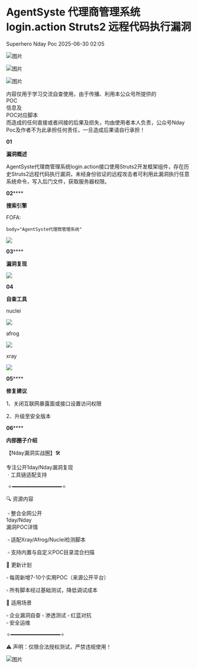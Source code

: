 #  AgentSyste 代理商管理系统 login.action Struts2 远程代码执行漏洞  
Superhero  Nday Poc   2025-06-30 02:05  
  
![图片](https://mmbiz.qpic.cn/mmbiz_png/Melo944GVOJECe5vg2C5YWgpyo1D5bCkYN4sZibCVo6EFo0N9b7Kib4I4N6j6Y10tynLOdgov9ibUmaNwW5yeoCbQ/640?wx_fmt=other&from=appmsg&wxfrom=5&wx_lazy=1&wx_co=1&tp=webp "")  
  
![图片](https://mmbiz.qpic.cn/mmbiz_png/Melo944GVOJECe5vg2C5YWgpyo1D5bCkhic5lbbPcpxTLtLccZ04WhwDotW7g2b3zBgZeS5uvFH4dxf0tj0Rutw/640?wx_fmt=other&from=appmsg&wxfrom=5&wx_lazy=1&wx_co=1&tp=webp "")  
  
![图片](https://mmbiz.qpic.cn/mmbiz_png/Melo944GVOJECe5vg2C5YWgpyo1D5bCk524CiapZejYicic1Hf8LPt8qR893A3IP38J3NMmskDZjyqNkShewpibEfA/640?wx_fmt=other&from=appmsg&wxfrom=5&wx_lazy=1&wx_co=1&tp=webp "")  
  
内容仅用于学习交流自查使用，由于传播、利用本公众号所提供的  
POC  
信息及  
POC对应脚本  
而造成的任何直接或者间接的后果及损失，均由使用者本人负责，公众号Nday Poc及作者不为此承担任何责任，一旦造成后果请自行承担！  
  
  
**01**  
  
**漏洞概述**  
  
  
AgentSyste代理商管理系统login.action接口使用Struts2开发框架组件，存在历史Struts2远程代码执行漏洞，未经身份验证的远程攻击者可利用此漏洞执行任意系统命令，写入后门文件，获取服务器权限。  
  
**02******  
  
**搜索引擎**  
  
  
FOFA:  
```
body="AgentSyste代理商管理系统"
```  
  
![](https://mmbiz.qpic.cn/sz_mmbiz_png/wnJTy44dqwLGZQibsojRG3EA5F2iaF6A4WLPnTgtjyJl2y8eiad5OpGV8ZWLkEPB13dW3GvOQ6LRzotwJpgFshlIQ/640?wx_fmt=png&from=appmsg "")  
  
  
**03******  
  
**漏洞复现**  
  
![](https://mmbiz.qpic.cn/sz_mmbiz_png/wnJTy44dqwLGZQibsojRG3EA5F2iaF6A4WiafMmKMrF7kZPSpOlhjicT3FyVX6COx9n7BIm8ajicHibYZ7u1sCF9OdZQ/640?wx_fmt=png&from=appmsg "")  
  
  
**04**  
  
**自查工具**  
  
  
nuclei  
  
![](https://mmbiz.qpic.cn/sz_mmbiz_png/wnJTy44dqwLGZQibsojRG3EA5F2iaF6A4WfxR8W0QXSLvfmuR0wibQcC2DvBnqd7a815rxIQDHzknN9vziabibAoasg/640?wx_fmt=png&from=appmsg "")  
  
afrog  
  
![](https://mmbiz.qpic.cn/sz_mmbiz_png/wnJTy44dqwLGZQibsojRG3EA5F2iaF6A4WiagfyK7lQthTEeKc4eicJvRhWQ1oZOsaEGCMKTqzTm8qaQO4BjzEicOOQ/640?wx_fmt=png&from=appmsg "")  
  
xray  
  
![](https://mmbiz.qpic.cn/sz_mmbiz_png/wnJTy44dqwLGZQibsojRG3EA5F2iaF6A4WViafu9h0oiaCLdhWJghnxFTEgK8SU5iaUo0j5ckp2XibHeGibrGgV7TeV4g/640?wx_fmt=png&from=appmsg "")  
  
  
**05******  
  
**修复建议**  
  
  
1、关闭互联网暴露面或接口设置访问权限  
  
2、升级至安全版本  
  
  
**06******  
  
**内部圈子介绍**  
  
  
【Nday漏洞实战圈】🛠️   
  
专注公开1day/Nday漏洞复现  
 · 工具链适配支持  
  
 ✧━━━━━━━━━━━━━━━━✧   
  
🔍 资源内容  
  
 ▫️ 整合全网公开  
1day/Nday  
漏洞POC详情  
  
 ▫️ 适配Xray/Afrog/Nuclei检测脚本  
  
 ▫️ 支持内置与自定义POC目录混合扫描   
  
🔄 更新计划   
  
▫️ 每周新增7-10个实用POC（来源公开平台）   
  
▫️ 所有脚本经过基础测试，降低调试成本   
  
🎯 适用场景   
  
▫️ 企业漏洞自查 ▫️ 渗透测试 ▫️ 红蓝对抗   
▫️ 安全运维  
  
✧━━━━━━━━━━━━━━━━✧   
  
⚠️ 声明：仅限合法授权测试，严禁违规使用！  
  
![图片](https://mmbiz.qpic.cn/sz_mmbiz_png/wnJTy44dqwJvILq7AkQEYTAtJqbicOXrOW1jT9S5Z7ARaiaGgV7ym8lMx8GoYiaicXrmxlCTB1WX8VdTpl4CR7ogxg/640?wx_fmt=png&from=appmsg&watermark=1&wxfrom=5&wx_lazy=1&tp=webp "")  
  
  
